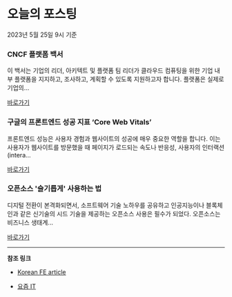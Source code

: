 # 오늘의 포스팅 
2023년 5월 25일 9시 기준 

### CNCF 플랫폼 백서 

 이 백서는 기업의 리더, 아키텍트 및 플랫폼 팀 리더가 클라우드 컴퓨팅을 위한 기업 내부 플랫폼을 지지하고, 조사하고, 계획할 수 있도록 지원하고자 합니다. 플랫폼은 실제로 기업의... 

 [바로가기](https://yozm.wishket.com/magazine/detail/2037/) 

### 구글의 프론트엔드 성공 지표 ‘Core Web Vitals’ 

 프론트엔드 성능은 사용자 경험과 웹사이트의 성공에 매우 중요한 역할을 합니다. 이는 사용자가 웹사이트를 방문했을 때 페이지가 로드되는 속도나 반응성, 사용자의 인터랙션(intera... 

 [바로가기](https://yozm.wishket.com/magazine/detail/2036/) 

### 오픈소스 '슬기롭게' 사용하는 법 

 디지털 전환이 본격화되면서, 소프트웨어 기술 노하우를 공유하고 인공지능이나 블록체인과 같은 신기술의 시드 기술을 제공하는 오픈소스 사용은 필수가 되었다. 오픈소스는 비즈니스 생태계... 

 [바로가기](https://yozm.wishket.com/magazine/detail/2035/) 

---

**참조 링크**

- [Korean FE article](https://kofearticle.substack.com) 

- [요즘 IT](https://yozm.wishket.com/magazine) 

